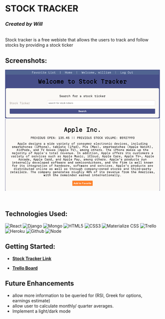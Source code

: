 # STOCK TRACKER

### *Created by Will* 

<br>
Stock tracker is a free webiste that allows the users to track and follow stocks by providing a stock ticker 



## Screenshots:
![Landing page](./public/images/landing.png)
![Description](./public/images/descrip.png)

<br>

## Technologies Used: 

![React](https://img.shields.io/badge/React-20232A?style=for-the-badge&logo=react&logoColor=61DAFB)
![Django](https://img.shields.io/badge/Django-092E20?style=for-the-badge&logo=django&logoColor=white)
![Mongo](https://img.shields.io/badge/MongoDB-4EA94B?style=for-the-badge&logo=mongodb&logoColor=white)
![HTML5](https://img.shields.io/badge/HTML5-E34F26?style=for-the-badge&logo=html5&logoColor=white)
![CSS3](https://img.shields.io/badge/CSS-239120?&style=for-the-badge&logo=css3&logoColor=white)
![Materialize CSS](	https://img.shields.io/badge/Express.js-404D59?style=for-the-badge)
![Trello](https://img.shields.io/badge/Trello-0052CC?style=for-the-badge&logo=trello&logoColor=white)
![Heroku](https://img.shields.io/badge/Heroku-430098?style=for-the-badge&logo=heroku&logoColor=white)
![Github](	https://img.shields.io/badge/GitHub-100000?style=for-the-badge&logo=github&logoColor=white)
![Node](https://img.shields.io/badge/Node.js-43853D?style=for-the-badge&logo=node.js&logoColor=white)

## Getting Started: 
- **[Stock Tracker Link](https://stock-tracker.herokuapp.com)**


- **[Trello Board](https://trello.com/b/pHRa5ZOC/stock-tracker)**


## Future Enhancements 
- allow more information to be queried for (RSI, Greek for options, earnings estimate)
- allow user to calculate monthly/ quarter averages. 
- Implement a light/dark mode




